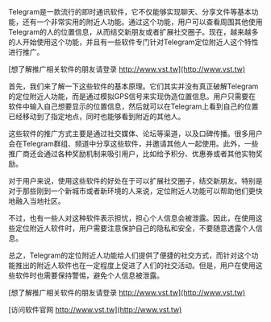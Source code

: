 Telegram是一款流行的即时通讯软件，它不仅能够实现聊天、分享文件等基本功能，还有一个非常实用的附近人功能。通过这个功能，用户可以查看周围其他使用Telegram的人的位置信息，从而结交新朋友或者扩展社交圈子。现在，越来越多的人开始使用这个功能，并且有一些软件专门针对Telegram定位附近人这个特性进行推广。

[想了解推广相关软件的朋友请登录 http://www.vst.tw](http://www.vst.tw)

首先，我们来了解一下这些软件的基本原理。它们其实并没有真正破解Telegram的定位附近人功能，而是通过模拟GPS信号来实现伪造位置信息。用户只需要在软件中输入自己想要显示的位置信息，然后就可以在Telegram上看到自己的位置已经移动到了指定地点，同时也能够看到附近的其他人。

这些软件的推广方式主要是通过社交媒体、论坛等渠道，以及口碑传播。很多用户会在Telegram群组、频道中分享这些软件，并邀请其他人一起使用。此外，一些推广商还会通过各种奖励机制来吸引用户，比如给予积分、优惠券或者其他实物奖励。

对于用户来说，使用这些软件的好处在于可以扩展社交圈子，结交新朋友。特别是对于那些刚到一个新城市或者新环境的人来说，定位附近人功能可以帮助他们更快地融入当地社区。

不过，也有一些人对这种软件表示担忧，担心个人信息会被泄露。因此，在使用这些定位附近人软件时，用户需要注意保护自己的隐私和安全，不要随意透露个人信息。

总之，Telegram的定位附近人功能给人们提供了便捷的社交方式，而针对这个功能推出的附近人软件也在一定程度上促进了人们的社交活动。但是，用户在使用这些软件时也需要保持警惕，避免个人信息被泄露。

[想了解推广相关软件的朋友请登录 http://www.vst.tw](http://www.vst.tw)


[访问软件官网 http://www.vst.tw](http://www.vst.tw)
